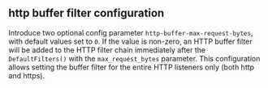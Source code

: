 ## http buffer filter configuration

Introduce two optional config parameter `http-buffer-max-request-bytes`, with default values set to `0`. If the value is non-zero, an HTTP buffer filter will be added to the HTTP filter chain immediately after the `DefaultFilters()` with the `max_request_bytes` parameter. This configuration allows setting the buffer filter for the entire HTTP listeners only (both http and https). 
